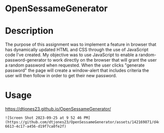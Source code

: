 # OpenSessameGenerator

# Description
The purpose of this assignment was to implement a feature in browser that has dynamically updated HTML and CSS through the use of JavaScript code I've created. My objective was to use JavaScript to enable a random-password-generator to work directly on the browser that will grant the user a random password when requested. When the user clicks "generate password" the page will create a window-alert that includes criteria the user will then follow in order to get their new password.

# Usage
https://dtjones23.github.io/OpenSessameGenerator/

    ![Screen Shot 2023-09-25 at 9 52 46 PM](https://github.com/dtjones23/OpenSessameGenerator/assets/142169871/d4d41912-6613-4c17-a456-d19f7ca0fe2f)

